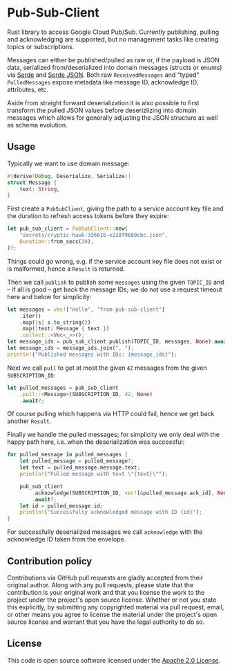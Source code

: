 # Pub-Sub-Client #

Rust library to access Google Cloud Pub/Sub. Currently publishing, pulling and acknowledging are supported, but no management tasks like creating topics or subscriptions.

Messages can either be published/pulled as raw or, if the payload is JSON data, serialized from/deserialized into domain messages (structs or enums) via [Serde](https://serde.rs/) and [Serde JSON](https://docs.serde.rs/serde_json). Both raw `ReceivedMessages` and "typed" `PulledMessages` expose metadata like message ID, acknowledge ID, attributes, etc.

Aside from straight forward deserialization it is also possible to first transform the pulled JSON values before deserizlizing into domain messages which allows for generally adjusting the JSON structure as well as schema evolution.

## Usage

Typically we want to use domain message:

``` rust
#[derive(Debug, Deserialize, Serialize)]
struct Message {
    text: String,
}
```

First create a `PubSubClient`, giving the path to a service account key file and the duration to refresh access tokens before they expire:

``` rust
let pub_sub_client = PubSubClient::new(
    "secrets/cryptic-hawk-336616-e228f9680cbc.json",
    Duration::from_secs(30),
)?;
```

Things could go wrong, e.g. if the service account key file does not exist or is malformed, hence a `Result` is returned.

Then we call `publish` to publish some `messages` using the given `TOPIC_ID` and – if all is good – get back the message IDs; we do not use a request timeout here and below for simplicity:

``` rust
let messages = vec!["Hello", "from pub-sub-client"]
    .iter()
    .map(|s| s.to_string())
    .map(|text| Message { text })
    .collect::<Vec<_>>();
let message_ids = pub_sub_client.publish(TOPIC_ID, messages, None).await?;
let message_ids = message_ids.join(", ");
println!("Published messages with IDs: {message_ids}");
```

Next we call `pull` to get at most the given `42` messages from the given `SUBSCRIPTION_ID`:

``` rust
let pulled_messages = pub_sub_client
    .pull::<Message>(SUBSCRIPTION_ID, 42, None)
    .await?;
```

Of course pulling which happens via HTTP could fail, hence we get back another `Result`.

Finally we handle the pulled messages; for simplicity we only deal with the happy path here, i.e. when the deserialization was successful:

``` rust
for pulled_message in pulled_messages {
    let pulled_message = pulled_message?;
    let text = pulled_message.message.text;
    println!("Pulled message with text \"{text}\"");

    pub_sub_client
        .acknowledge(SUBSCRIPTION_ID, vec![&pulled_message.ack_id], None)
        .await?;
    let id = pulled_message.id;
    println!("Successfully acknowledged message with ID {id}");
}
```

For successfully deserialized messages we call `acknowledge` with the acknowledge ID taken from the envelope.

## Contribution policy ##

Contributions via GitHub pull requests are gladly accepted from their original author. Along with
any pull requests, please state that the contribution is your original work and that you license the
work to the project under the project's open source license. Whether or not you state this
explicitly, by submitting any copyrighted material via pull request, email, or other means you agree
to license the material under the project's open source license and warrant that you have the legal
authority to do so.

## License ##

This code is open source software licensed under the
[Apache 2.0 License]("http://www.apache.org/licenses/LICENSE-2.0.html").
